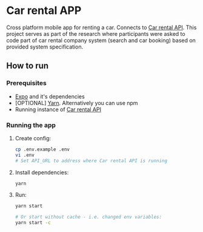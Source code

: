 # Car rental APP

Cross platform mobile app for renting a car. Connects to [Car rental API](https://github.com/mareksnincak/car-rental-api). This project serves as part of the research where participants were asked to code part of car rental company system (search and car booking) based on provided system specification.

## How to run

### Prerequisites

- [Expo](https://docs.expo.dev/get-started/installation/) and it's dependencies
- [OPTIONAL] [Yarn](https://classic.yarnpkg.com/lang/en/docs/install). Alternatively you can use npm
- Running instance of [Car rental API](https://github.com/mareksnincak/car-rental-api)

### Running the app

1. Create config:

   ```bash
   cp .env.example .env
   vi .env
   # Set API_URL to address where Car rental API is running
   ```

1. Install dependencies:
   ```bash
   yarn
   ```
1. Run:

   ```bash
   yarn start

   # Or start without cache - i.e. changed env variables:
   yarn start -c
   ```
